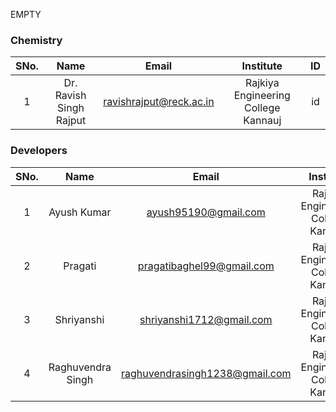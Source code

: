  EMPTY
<!-- Remove all lines above this line before making changes to the file -->
### Chemistry
| SNo. | Name | Email | Institute | ID |
| :---: | :---: | :---: | :---: | :---: |
| 1 | Dr. Ravish Singh Rajput | ravishrajput@reck.ac.in | Rajkiya Engineering College Kannauj | id |

### Developers
| SNo. | Name | Email | Institute | ID |
| :---: | :---: | :---: | :---: | :---: |
| 1 | Ayush Kumar | ayush95190@gmail.com | Rajkiya Engineering College Kannauj | id |
| 2 | Pragati | pragatibaghel99@gmail.com | Rajkiya Engineering College Kannauj | id |
| 3 | Shriyanshi	 | shriyanshi1712@gmail.com | Rajkiya Engineering College Kannauj | id |
| 4 | Raghuvendra Singh | raghuvendrasingh1238@gmail.com | Rajkiya Engineering College Kannauj | id |
